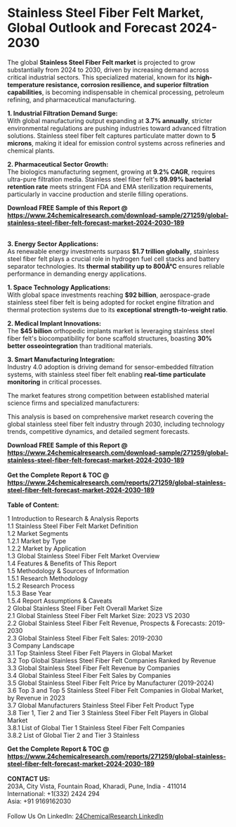 <h1>Stainless Steel Fiber Felt Market, Global Outlook and Forecast 2024-2030</h1><p>The global <strong>Stainless Steel Fiber Felt market</strong> is projected to grow substantially from 2024 to 2030, driven by increasing demand across critical industrial sectors. This specialized material, known for its <strong>high-temperature resistance, corrosion resilience, and superior filtration capabilities</strong>, is becoming indispensable in chemical processing, petroleum refining, and pharmaceutical manufacturing.</p><p><strong>1. Industrial Filtration Demand Surge:</strong><br>
With global manufacturing output expanding at <strong>3.7% annually</strong>, stricter environmental regulations are pushing industries toward advanced filtration solutions. Stainless steel fiber felt captures particulate matter down to <strong>5 microns</strong>, making it ideal for emission control systems across refineries and chemical plants.</p><p><strong>2. Pharmaceutical Sector Growth:</strong><br>
The biologics manufacturing segment, growing at <strong>9.2% CAGR</strong>, requires ultra-pure filtration media. Stainless steel fiber felt's <strong>99.99% bacterial retention rate</strong> meets stringent FDA and EMA sterilization requirements, particularly in vaccine production and sterile filling operations.</p><div><b>Download FREE Sample of this Report @ 
            <a href="https://www.24chemicalresearch.com/download-sample/271259/global-stainless-steel-fiber-felt-forecast-market-2024-2030-189">
            https://www.24chemicalresearch.com/download-sample/271259/global-stainless-steel-fiber-felt-forecast-market-2024-2030-189</a></b></div><br><p><strong>3. Energy Sector Applications:</strong><br>
As renewable energy investments surpass <strong>$1.7 trillion globally</strong>, stainless steel fiber felt plays a crucial role in hydrogen fuel cell stacks and battery separator technologies. Its <strong>thermal stability up to 800Â°C</strong> ensures reliable performance in demanding energy applications.</p><p><strong>1. Space Technology Applications:</strong><br>
With global space investments reaching <strong>$92 billion</strong>, aerospace-grade stainless steel fiber felt is being adopted for rocket engine filtration and thermal protection systems due to its <strong>exceptional strength-to-weight ratio</strong>.</p><p><strong>2. Medical Implant Innovations:</strong><br>
The <strong>$45 billion</strong> orthopedic implants market is leveraging stainless steel fiber felt's biocompatibility for bone scaffold structures, boasting <strong>30% better osseointegration</strong> than traditional materials.</p><p><strong>3. Smart Manufacturing Integration:</strong><br>
Industry 4.0 adoption is driving demand for sensor-embedded filtration systems, with stainless steel fiber felt enabling <strong>real-time particulate monitoring</strong> in critical processes.</p><p>The market features strong competition between established material science firms and specialized manufacturers:</p><p>This analysis is based on comprehensive market research covering the global stainless steel fiber felt industry through 2030, including technology trends, competitive dynamics, and detailed segment forecasts.</p><div><b>Download FREE Sample of this Report @ 
            <a href="https://www.24chemicalresearch.com/download-sample/271259/global-stainless-steel-fiber-felt-forecast-market-2024-2030-189">
            https://www.24chemicalresearch.com/download-sample/271259/global-stainless-steel-fiber-felt-forecast-market-2024-2030-189</a></b></div><br><div><b>Get the Complete Report & TOC @ 
            <a href="https://www.24chemicalresearch.com/reports/271259/global-stainless-steel-fiber-felt-forecast-market-2024-2030-189">
            https://www.24chemicalresearch.com/reports/271259/global-stainless-steel-fiber-felt-forecast-market-2024-2030-189</a></b></div><br>
            <b>Table of Content:</b><p>1 Introduction to Research & Analysis Reports<br />
    1.1 Stainless Steel Fiber Felt Market Definition<br />
    1.2 Market Segments<br />
        1.2.1 Market by Type<br />
        1.2.2 Market by Application<br />
    1.3 Global Stainless Steel Fiber Felt Market Overview<br />
    1.4 Features & Benefits of This Report<br />
    1.5 Methodology & Sources of Information<br />
        1.5.1 Research Methodology<br />
        1.5.2 Research Process<br />
        1.5.3 Base Year<br />
        1.5.4 Report Assumptions & Caveats<br />
2 Global Stainless Steel Fiber Felt Overall Market Size<br />
    2.1 Global Stainless Steel Fiber Felt Market Size: 2023 VS 2030<br />
    2.2 Global Stainless Steel Fiber Felt Revenue, Prospects & Forecasts: 2019-2030<br />
    2.3 Global Stainless Steel Fiber Felt Sales: 2019-2030<br />
3 Company Landscape<br />
    3.1 Top Stainless Steel Fiber Felt Players in Global Market<br />
    3.2 Top Global Stainless Steel Fiber Felt Companies Ranked by Revenue<br />
    3.3 Global Stainless Steel Fiber Felt Revenue by Companies<br />
    3.4 Global Stainless Steel Fiber Felt Sales by Companies<br />
    3.5 Global Stainless Steel Fiber Felt Price by Manufacturer (2019-2024)<br />
    3.6 Top 3 and Top 5 Stainless Steel Fiber Felt Companies in Global Market, by Revenue in 2023<br />
    3.7 Global Manufacturers Stainless Steel Fiber Felt Product Type<br />
    3.8 Tier 1, Tier 2 and Tier 3 Stainless Steel Fiber Felt Players in Global Market<br />
        3.8.1 List of Global Tier 1 Stainless Steel Fiber Felt Companies<br />
        3.8.2 List of Global Tier 2 and Tier 3 Stainless</p><div><b>Get the Complete Report & TOC @ 
            <a href="https://www.24chemicalresearch.com/reports/271259/global-stainless-steel-fiber-felt-forecast-market-2024-2030-189">
            https://www.24chemicalresearch.com/reports/271259/global-stainless-steel-fiber-felt-forecast-market-2024-2030-189</a></b></div><br><b>CONTACT US:</b><br>
            203A, City Vista, Fountain Road, Kharadi, Pune, India - 411014<br>
            International: +1(332) 2424 294<br>
            Asia: +91 9169162030 <br><br>
            Follow Us On LinkedIn: <a href="https://www.linkedin.com/company/24chemicalresearch/">24ChemicalResearch LinkedIn</a>
